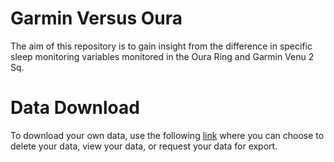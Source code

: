 # Garmin Versus Oura

The aim of this repository is to gain insight from the difference in specific sleep monitoring variables monitored in the Oura Ring and Garmin Venu 2 Sq.

# Data Download

To download your own data, use the following [link](https://www.garmin.com/en-US/account/datamanagement/exportdata/) where you can choose to delete your data, view your data, or request your data for export.
